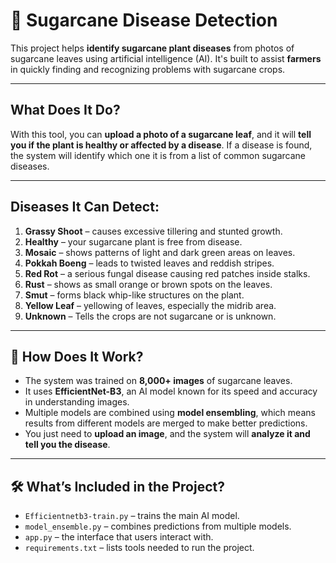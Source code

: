 # 🌱 Sugarcane Disease Detection

This project helps **identify sugarcane plant diseases** from photos of sugarcane leaves using artificial intelligence (AI). It's built to assist **farmers** in quickly finding and recognizing problems with sugarcane crops.

---

##  What Does It Do?

With this tool, you can **upload a photo of a sugarcane leaf**, and it will **tell you if the plant is healthy or affected by a disease**. If a disease is found, the system will identify which one it is from a list of common sugarcane diseases.

---

##  Diseases It Can Detect:

1. **Grassy Shoot** – causes excessive tillering and stunted growth.  
2. **Healthy** – your sugarcane plant is free from disease.  
3. **Mosaic** – shows patterns of light and dark green areas on leaves. 
4. **Pokkah Boeng** – leads to twisted leaves and reddish stripes.  
5. **Red Rot** – a serious fungal disease causing red patches inside stalks.  
6. **Rust** – shows as small orange or brown spots on the leaves.  
7. **Smut** – forms black whip-like structures on the plant.  
8. **Yellow Leaf** – yellowing of leaves, especially the midrib area. 
9. **Unknown** – Tells the crops are not sugarcane or is unknown.
---

## 🧠 How Does It Work?

- The system was trained on **8,000+ images** of sugarcane leaves.
- It uses **EfficientNet-B3**, an AI model known for its speed and accuracy in understanding images.
- Multiple models are combined using **model ensembling**, which means results from different models are merged to make better predictions.
- You just need to **upload an image**, and the system will **analyze it and tell you the disease**.

---

## 🛠️ What’s Included in the Project?

- `Efficientnetb3-train.py` – trains the main AI model.
- `model_ensemble.py` – combines predictions from multiple models.
- `app.py` – the interface that users interact with.
- `requirements.txt` – lists tools needed to run the project.
